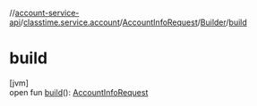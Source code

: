 //[account-service-api](../../../../index.md)/[classtime.service.account](../../index.md)/[AccountInfoRequest](../index.md)/[Builder](index.md)/[build](build.md)

# build

[jvm]\
open fun [build](build.md)(): [AccountInfoRequest](../index.md)
